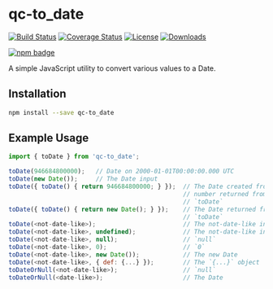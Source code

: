 # qc-to_date

[![Build Status][travis-svg]][travis-url]
[![Coverage Status][coverage-image]][coverage-url]
[![License][license-image]][license-url]
[![Downloads][downloads-image]][downloads-url]

[![npm badge][npm-badge-png]][package-url]

A simple JavaScript utility to convert various values to a Date.


## Installation

```sh
npm install --save qc-to_date
```


## Example Usage

```js
import { toDate } from 'qc-to_date';

toDate(946684800000);   // Date on 2000-01-01T00:00:00.000 UTC
toDate(new Date());     // The Date input
toDate({ toDate() { return 946684800000; } });  // The Date created from the
                                                // number returned from
                                                // `toDate`
toDate({ toDate() { return new Date(); } });    // The Date returned from
                                                // `toDate`
toDate(<not-date-like>);                        // The not-date-like input
toDate(<not-date-like>, undefined);             // The not-date-like input
toDate(<not-date-like>, null);                  // `null`
toDate(<not-date-like>, 0);                     // `0`
toDate(<not-date-like>, new Date());            // The new Date
toDate(<not-date-like>, { def: {...} });        // The `{...}` object
toDateOrNull(<not-date-like>);                  // `null`
toDateOrNull(<date-like>);                      // The Date
```


[coverage-image]: https://coveralls.io/repos/github/hypersoftllc/qc-to_date/badge.svg?branch=master
[coverage-url]: https://coveralls.io/github/hypersoftllc/qc-to_date?branch=master
[downloads-image]: http://img.shields.io/npm/dm/qc-to_date.svg
[downloads-url]: http://npm-stat.com/charts.html?package=qc-to_date
[license-image]: http://img.shields.io/npm/l/qc-to_date.svg
[license-url]: LICENSE
[package-url]: https://npmjs.org/package/qc-to_date
[npm-badge-png]: https://nodei.co/npm/qc-to_date.png?downloads=true&stars=true
[travis-svg]: https://travis-ci.org/hypersoftllc/qc-to_date.svg?branch=master
[travis-url]: https://travis-ci.org/hypersoftllc/qc-to_date
